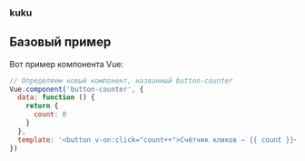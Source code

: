 ### kuku

## Базовый пример

Вот пример компонента Vue:

```js
// Определяем новый компонент, названный button-counter
Vue.component('button-counter', {
  data: function () {
    return {
      count: 0
    }
  },
  template: '<button v-on:click="count++">Счётчик кликов — {{ count }}</button>'
})
```
